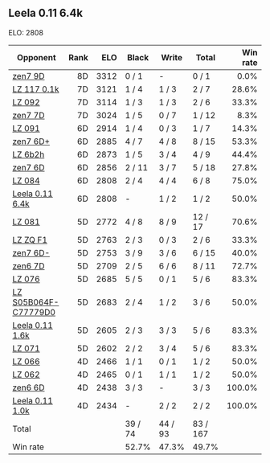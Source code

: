 ## Leela 0.11 6.4k ##

ELO: 2808

Opponent | Rank | ELO | Black | Write | Total | Win rate
---------|-----:|----:|-------|-------|-------|-------:
[zen7 9D](zen7%209D.md) | 8D | 3312 | 0 / 1 | - | 0 / 1 | 0.0%
[LZ 117 0.1k](LZ%20117%200.1k.md) | 7D | 3121 | 1 / 4 | 1 / 3 | 2 / 7 | 28.6%
[LZ 092](LZ%20092.md) | 7D | 3114 | 1 / 3 | 1 / 3 | 2 / 6 | 33.3%
[zen7 7D](zen7%207D.md) | 7D | 3024 | 1 / 5 | 0 / 7 | 1 / 12 | 8.3%
[LZ 091](LZ%20091.md) | 6D | 2914 | 1 / 4 | 0 / 3 | 1 / 7 | 14.3%
[zen7 6D+](zen7%206D+.md) | 6D | 2885 | 4 / 7 | 4 / 8 | 8 / 15 | 53.3%
[LZ 6b2h](LZ%206b2h.md) | 6D | 2873 | 1 / 5 | 3 / 4 | 4 / 9 | 44.4%
[zen7 6D](zen7%206D.md) | 6D | 2856 | 2 / 11 | 3 / 7 | 5 / 18 | 27.8%
[LZ 084](LZ%20084.md) | 6D | 2808 | 2 / 4 | 4 / 4 | 6 / 8 | 75.0%
[Leela 0.11 6.4k](Leela%200.11%206.4k.md) | 6D | 2808 | - | 1 / 2 | 1 / 2 | 50.0%
[LZ 081](LZ%20081.md) | 5D | 2772 | 4 / 8 | 8 / 9 | 12 / 17 | 70.6%
[LZ ZQ F1](LZ%20ZQ%20F1.md) | 5D | 2763 | 2 / 3 | 0 / 3 | 2 / 6 | 33.3%
[zen7 6D-](zen7%206D-.md) | 5D | 2753 | 3 / 9 | 3 / 6 | 6 / 15 | 40.0%
[zen6 7D](zen6%207D.md) | 5D | 2709 | 2 / 5 | 6 / 6 | 8 / 11 | 72.7%
[LZ 076](LZ%20076.md) | 5D | 2685 | 5 / 5 | 0 / 1 | 5 / 6 | 83.3%
[LZ S05B064F-C77779D0](LZ%20S05B064F-C77779D0.md) | 5D | 2683 | 2 / 4 | 1 / 2 | 3 / 6 | 50.0%
[Leela 0.11 1.6k](Leela%200.11%201.6k.md) | 5D | 2605 | 2 / 3 | 3 / 3 | 5 / 6 | 83.3%
[LZ 071](LZ%20071.md) | 5D | 2602 | 2 / 2 | 3 / 4 | 5 / 6 | 83.3%
[LZ 066](LZ%20066.md) | 4D | 2466 | 1 / 1 | 0 / 1 | 1 / 2 | 50.0%
[LZ 062](LZ%20062.md) | 4D | 2465 | 0 / 1 | 1 / 1 | 1 / 2 | 50.0%
[zen6 6D](zen6%206D.md) | 4D | 2438 | 3 / 3 | - | 3 / 3 | 100.0%
[Leela 0.11 1.0k](Leela%200.11%201.0k.md) | 4D | 2434 | - | 2 / 2 | 2 / 2 | 100.0%
Total | | | 39 / 74 | 44 / 93 | 83 / 167 | 
Win rate| | | 52.7% | 47.3% | 49.7% | 
